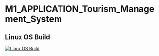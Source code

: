 # M1_APPLICATION_Tourism_Management_System

## Linux OS Build
[![Linux OS Build](https:/sreeni1346/M1_APPLICATION_Tourism_Management_system/github.com//actions/workflows/Linux_c-cpp.yml/badge.svg)](https://github.com//sreeni1346/M1_APPLICATION_Tourism_Management_system/blob/main/.github/workflows/Linux_c-cpp.yml.yml)
